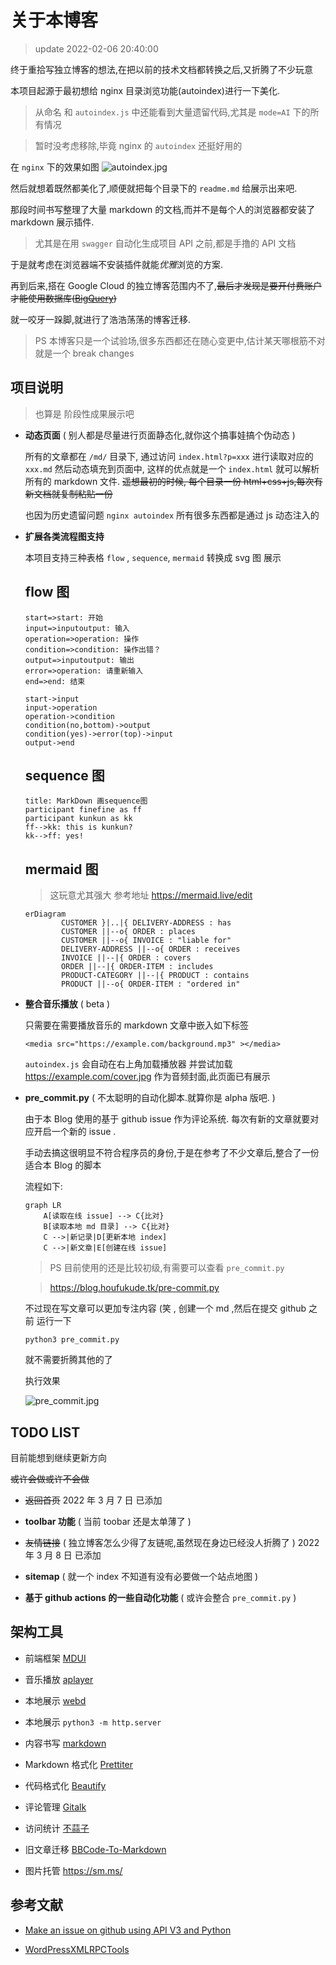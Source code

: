 # 关于本博客

> update 2022-02-06 20:40:00

<!--media-->

<media src="https://ha.houfukude.tk:8123/local/KD_Searching.m4a" ></media>

终于重拾写独立博客的想法,在把以前的技术文档都转换之后,又折腾了不少玩意

本项目起源于最初想给 nginx 目录浏览功能(autoindex)进行一下美化.

> 从命名 和 `autoindex.js` 中还能看到大量遗留代码,尤其是 `mode=AI` 下的所有情况

> 暂时没考虑移除,毕竟 nginx 的 `autoindex` 还挺好用的

在 `nginx` 下的效果如图
![autoindex.jpg](https://s2.loli.net/2022/02/06/YcVWRIMk9lJfd6e.jpg 'autoindex on nginx')

然后就想着既然都美化了,顺便就把每个目录下的 `readme.md` 给展示出来吧.

那段时间书写整理了大量 markdown 的文档,而并不是每个人的浏览器都安装了 markdown 展示插件.

> 尤其是在用 `swagger` 自动化生成项目 API 之前,都是手撸的 API 文档

于是就考虑在浏览器端不安装插件就能*优雅*浏览的方案.

再到后来,搭在 Google Cloud 的独立博客范围内不了,~~最后才发现是要开付费账户才能使用数据库([BigQuery](https://cloud.google.com/bigquery))~~

就一咬牙一跺脚,就进行了浩浩荡荡的博客迁移.

> PS 本博客只是一个试验场,很多东西都还在随心变更中,估计某天哪根筋不对就是一个 break changes

## 项目说明

> 也算是 阶段性成果展示吧

-   **动态页面** ( 别人都是尽量进行页面静态化,就你这个搞事娃搞个伪动态 )

    所有的文章都在 `/md/` 目录下, 通过访问 `index.html?p=xxx` 进行读取对应的 `xxx.md` 然后动态填充到页面中, 这样的优点就是一个 `index.html` 就可以解析所有的 markdown 文件. ~~遥想最初的时候, 每个目录一份 html+css+js,每次有新文档就复制粘贴一份~~

    也因为历史遗留问题 `nginx autoindex` 所有很多东西都是通过 js 动态注入的

-   **扩展各类流程图支持**

    本项目支持三种表格 `flow` , `sequence`, `mermaid` 转换成 svg 图 展示

    ## flow 图

    ```flow
    start=>start: 开始
    input=>inputoutput: 输入
    operation=>operation: 操作
    condition=>condition: 操作出错？
    output=>inputoutput: 输出
    error=>operation: 请重新输入
    end=>end: 结束

    start->input
    input->operation
    operation->condition
    condition(no,bottom)->output
    condition(yes)->error(top)->input
    output->end
    ```

    ## sequence 图

    ```sequence
    title: MarkDown 画sequence图
    participant finefine as ff
    participant kunkun as kk
    ff-->kk: this is kunkun?
    kk-->ff: yes!
    ```

    ## mermaid 图

    > 这玩意尤其强大 参考地址 https://mermaid.live/edit

    ```mermaid
    erDiagram
            CUSTOMER }|..|{ DELIVERY-ADDRESS : has
            CUSTOMER ||--o{ ORDER : places
            CUSTOMER ||--o{ INVOICE : "liable for"
            DELIVERY-ADDRESS ||--o{ ORDER : receives
            INVOICE ||--|{ ORDER : covers
            ORDER ||--|{ ORDER-ITEM : includes
            PRODUCT-CATEGORY ||--|{ PRODUCT : contains
            PRODUCT ||--o{ ORDER-ITEM : "ordered in"
    ```

-   **整合音乐播放** ( beta )

    只需要在需要播放音乐的 markdown 文章中嵌入如下标签

    ```
    <media src="https://example.com/background.mp3" ></media>
    ```

    `autoindex.js` 会自动在右上角加载播放器 并尝试加载 https://example.com/cover.jpg 作为音频封面,此页面已有展示

-   **pre_commit.py** ( 不太聪明的自动化脚本.就算你是 alpha 版吧. )

    由于本 Blog 使用的基于 github issue 作为评论系统. 每次有新的文章就要对应开启一个新的 issue .

    手动去搞这很明显不符合程序员的身份,于是在参考了不少文章后,整合了一份适合本 Blog 的脚本

    流程如下:

    ```mermaid
    graph LR
        A[读取在线 issue] --> C{比对}
        B[读取本地 md 目录] --> C{比对}
        C -->|新记录|D[更新本地 index]
        C -->|新文章|E[创建在线 issue]
    ```

    > PS 目前使用的还是比较初级,有需要可以查看 `pre_commit.py`

    > https://blog.houfukude.tk/pre-commit.py

    不过现在写文章可以更加专注内容 (笑 , 创建一个 md ,然后在提交 github 之前 运行一下

    ```shell
    python3 pre_commit.py
    ```

    就不需要折腾其他的了

    执行效果

    ![pre_commit.jpg](https://s2.loli.net/2022/02/06/UkDsFjSVqGu2i1L.jpg)

## TODO LIST

目前能想到继续更新方向

~~或许会做或许不会做~~

-   ~~返回首页~~ 2022 年 3 月 7 日 已添加

-   **toolbar 功能** ( 当前 toobar 还是太单薄了 )

-   ~~友情链接~~ ( 独立博客怎么少得了友链呢,虽然现在身边已经没人折腾了 ) 2022 年 3 月 8 日 已添加

-   **sitemap** ( 就一个 index 不知道有没有必要做一个站点地图 )

-   **基于 github actions 的一些自动化功能** ( 或许会整合 `pre_commit.py` )

## 架构工具

-   前端框架 [MDUI](https://www.mdui.org/)

-   音乐播放 [aplayer](https://aplayer.js.org/)

-   本地展示 [webd](https://gwgw.ga/fidx.html#/webd/)

-   本地展示 `python3 -m http.server`

-   内容书写 [markdown](https://markdown.com.cn/basic-syntax/)

-   Markdown 格式化 [Prettiter](https://marketplace.visualstudio.com/items?itemName=esbenp.prettier-vscode)

-   代码格式化 [Beautify](https://marketplace.visualstudio.com/items?itemName=HookyQR.beautify)

-   评论管理 [Gitalk](https://github.com/gitalk/gitalk)

-   访问统计 [不蒜子](http://busuanzi.ibruce.info/)

-   旧文章迁移 [BBCode-To-Markdown](https://jondum.github.io/BBCode-To-Markdown-Converter/)

-   图片托管 https://sm.ms/

## 参考文献

-   [Make an issue on github using API V3 and Python](https://gist.github.com/JeffPaine/3145490)

-   [WordPressXMLRPCTools](https://github.com/zhaoolee/WordPressXMLRPCTools)
